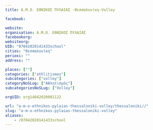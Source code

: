 ```yaml
---
title: Α.Μ.Ο. ΕΘΝΙΚΟΣ ΠΥΛΑΙΑΣ -Θεσσαλονίκη-Volley

facebook:

website:
organisation: Α.Μ.Ο. ΕΘΝΙΚΟΣ ΠΥΛΑΙΑΣ 
facebookorg:
websiteorg:
UID: "07042020141433school"
cities: "Θεσσαλονίκη"
perioxi: ""
address: ""

places: [""]
categories: ["athlitismos"]
subcategories: ["volley"]
categoryNoSLug: ["Αθλητισμός"]
subcategoriesNoSLug: ["Volley"]

orgUID: org14042020001122

url: "a-m-o-ethnikos-pylaias-thessaloniki-volley/thessaloniki//"
slug: "a-m-o-ethnikos-pylaias-thessaloniki-volley"
aliases:
    - /07042020141433school
---
```





